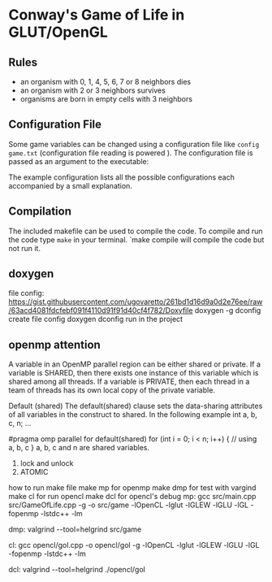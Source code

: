 # Conway's Game of Life in GLUT/OpenGL

## Rules
* an organism with 0, 1, 4, 5, 6, 7 or 8 neighbors dies
* an organism with 2 or 3 neighbors survives
* organisms are born in empty cells with 3 neighbors

## Configuration File

Some game variables can be changed using a configuration file like `config game.txt` (configuration file reading is powered ). The configuration file is passed as an argument to the executable:

The example configuration lists all the possible configurations each accompanied by a small explanation.

## Compilation

The included makefile can be used to compile the code. To compile and run the code type `make` in your terminal. `make compile will compile the code but not run it.
## doxygen
file config: https://gist.githubusercontent.com/ugovaretto/261bd1d16d9a0d2e76ee/raw/63acd4081fdcfebf091f4110d91f91d40cf4f782/Doxyfile
doxygen -g dconfig create file config
doxygen dconfig run in the project

## openmp attention
A variable in an OpenMP parallel region can be either shared or private.
If a variable is SHARED, then there exists one instance of this variable which is shared among all threads.
If a variable is PRIVATE, then each thread in a team of threads has its own local copy of the private variable.

Default (shared)
The default(shared) clause sets the data-sharing attributes of all variables in the construct to shared. In the following example
int a, b, c, n;
...

#pragma omp parallel for default(shared)
for (int i = 0; i < n; i++)
{
    // using a, b, c
}
a, b, c and n are shared variables.

1. lock and unlock
2. ATOMIC

how to run make file 
make mp for openmp
make dmp for test with vargind
make cl for run opencl
make dcl for opencl's debug
mp:
	gcc src/main.cpp src/GameOfLife.cpp -g -o src/game -lOpenCL -lglut -lGLEW -lGLU -lGL -fopenmp -lstdc++ -lm

dmp:
	valgrind --tool=helgrind src/game

cl:
	gcc opencl/gol.cpp -o opencl/gol -g -lOpenCL -lglut -lGLEW -lGLU -lGL -fopenmp -lstdc++ -lm

dcl:
	valgrind --tool=helgrind ./opencl/gol
